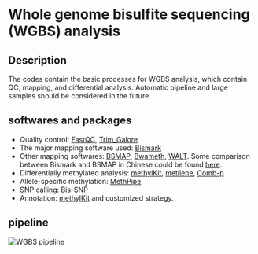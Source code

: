 # Whole genome bisulfite sequencing (WGBS) analysis
## Description
The codes contain the basic processes for WGBS analysis, which contain QC, mapping, and differential analysis. Automatic pipeline and large samples should be considered in the future.
## softwares and packages
* Quality control: [FastQC](http://www.bioinformatics.babraham.ac.uk/projects/fastqc/), [Trim_Galore](https://www.bioinformatics.babraham.ac.uk/projects/trim_galore/)
* The major mapping software used: [Bismark](http://www.bioinformatics.babraham.ac.uk/projects/bismark/)
* Other mapping softwares: [BSMAP](https://sites.google.com/a/brown.edu/bioinformatics-in-biomed/bsmap-for-methylation), [Bwameth](https://github.com/brentp/bwa-meth), [WALT](https://github.com/smithlabcode/walt).
Some comparison between Bismark and BSMAP in Chinese could be found [here](http://www.biotrainee.com/thread-1510-1-1.html).
* Differentially methylated analysis: [methylKit](https://bioconductor.org/packages/release/bioc/html/methylKit.html), [metilene](https://www.bioinf.uni-leipzig.de/Software/metilene/), [Comb-p](https://github.com/brentp/combined-pvalues)
* Allele-specific methylation: [MethPipe](http://smithlabresearch.org/software/methpipe/)
* SNP calling: [Bis-SNP](http://people.csail.mit.edu/dnaase/bissnp2011/)
* Annotation: [methylKit](https://bioconductor.org/packages/release/bioc/html/methylKit.html) and customized strategy.
## pipeline
![WGBS pipeline](http://f.cl.ly/items/343k422F1s1Y443w3g3L/WGBS.jpg)
